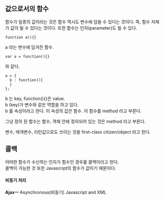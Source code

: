 ## 값으로서의 함수

함수가 일종의 값이라는 것은 함수 역시도 변수에 담을 수 있다는 것이다. 즉, 함수 자체가 값이 될 수 있다는 것이다. 또한 함수는 인자(parameter)도 될 수 있다.  

```
function a(){}
```

a 라는 변수에 담겨진 함수.

```
var a = function(){}
```

와 같다.

```
a = {
  b : function(){  
  }
};
```

b 는 key, function(){}은 value.  
b (key)가 변수와 같은 역할을 하고 있다.  
b 를 속성이라고 한다. 이 속성의 값은 함수. 이 함수를 method 라고 부른다.  

그냥 정의 된 함수는 함수, 객체 안에 정의되어 있는 것은 method 라고 부른다.  

변수, 매개변수, 리턴값으로도 쓰이는 것을 first-class citizen/object 라고 한다.  

## 콜백

어떠한 함수가 수신하는 인자가 함수인 경우를 콜백이라고 한다.  
콜백이 가능한 것 또한 Javascript의 함수가 값이기 때문이다.  


#### 비동기 처리
**Ajaxㅡ** Asynchronous(비동기) Javascript and XML  

